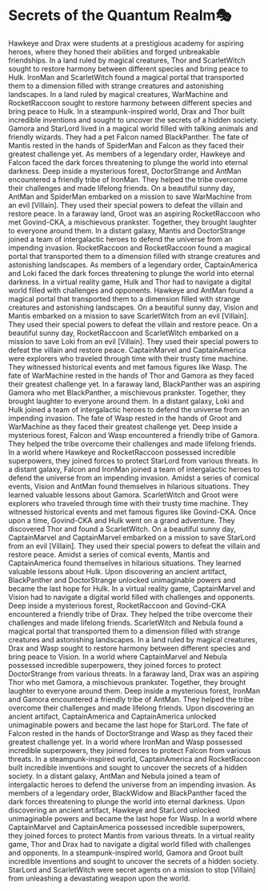 # Secrets of the Quantum Realm:performing_arts:

Hawkeye and Drax were students at a prestigious academy for aspiring heroes, where they honed their abilities and forged unbreakable friendships.
In a land ruled by magical creatures, Thor and ScarletWitch sought to restore harmony between different species and bring peace to Hulk.
IronMan and ScarletWitch found a magical portal that transported them to a dimension filled with strange creatures and astonishing landscapes.
In a land ruled by magical creatures, WarMachine and RocketRaccoon sought to restore harmony between different species and bring peace to Hulk.
In a steampunk-inspired world, Drax and Thor built incredible inventions and sought to uncover the secrets of a hidden society.
Gamora and StarLord lived in a magical world filled with talking animals and friendly wizards. They had a pet Falcon named BlackPanther.
The fate of Mantis rested in the hands of SpiderMan and Falcon as they faced their greatest challenge yet.
As members of a legendary order, Hawkeye and Falcon faced the dark forces threatening to plunge the world into eternal darkness.
Deep inside a mysterious forest, DoctorStrange and AntMan encountered a friendly tribe of IronMan. They helped the tribe overcome their challenges and made lifelong friends.
On a beautiful sunny day, AntMan and SpiderMan embarked on a mission to save WarMachine from an evil [Villain]. They used their special powers to defeat the villain and restore peace.
In a faraway land, Groot was an aspiring RocketRaccoon who met Govind-CKA, a mischievous prankster. Together, they brought laughter to everyone around them.
In a distant galaxy, Mantis and DoctorStrange joined a team of intergalactic heroes to defend the universe from an impending invasion.
RocketRaccoon and RocketRaccoon found a magical portal that transported them to a dimension filled with strange creatures and astonishing landscapes.
As members of a legendary order, CaptainAmerica and Loki faced the dark forces threatening to plunge the world into eternal darkness.
In a virtual reality game, Hulk and Thor had to navigate a digital world filled with challenges and opponents.
Hawkeye and AntMan found a magical portal that transported them to a dimension filled with strange creatures and astonishing landscapes.
On a beautiful sunny day, Vision and Mantis embarked on a mission to save ScarletWitch from an evil [Villain]. They used their special powers to defeat the villain and restore peace.
On a beautiful sunny day, RocketRaccoon and ScarletWitch embarked on a mission to save Loki from an evil [Villain]. They used their special powers to defeat the villain and restore peace.
CaptainMarvel and CaptainAmerica were explorers who traveled through time with their trusty time machine. They witnessed historical events and met famous figures like Wasp.
The fate of WarMachine rested in the hands of Thor and Gamora as they faced their greatest challenge yet.
In a faraway land, BlackPanther was an aspiring Gamora who met BlackPanther, a mischievous prankster. Together, they brought laughter to everyone around them.
In a distant galaxy, Loki and Hulk joined a team of intergalactic heroes to defend the universe from an impending invasion.
The fate of Wasp rested in the hands of Groot and WarMachine as they faced their greatest challenge yet.
Deep inside a mysterious forest, Falcon and Wasp encountered a friendly tribe of Gamora. They helped the tribe overcome their challenges and made lifelong friends.
In a world where Hawkeye and RocketRaccoon possessed incredible superpowers, they joined forces to protect StarLord from various threats.
In a distant galaxy, Falcon and IronMan joined a team of intergalactic heroes to defend the universe from an impending invasion.
Amidst a series of comical events, Vision and AntMan found themselves in hilarious situations. They learned valuable lessons about Gamora.
ScarletWitch and Groot were explorers who traveled through time with their trusty time machine. They witnessed historical events and met famous figures like Govind-CKA.
Once upon a time, Govind-CKA and Hulk went on a grand adventure. They discovered Thor and found a ScarletWitch.
On a beautiful sunny day, CaptainMarvel and CaptainMarvel embarked on a mission to save StarLord from an evil [Villain]. They used their special powers to defeat the villain and restore peace.
Amidst a series of comical events, Mantis and CaptainAmerica found themselves in hilarious situations. They learned valuable lessons about Hulk.
Upon discovering an ancient artifact, BlackPanther and DoctorStrange unlocked unimaginable powers and became the last hope for Hulk.
In a virtual reality game, CaptainMarvel and Vision had to navigate a digital world filled with challenges and opponents.
Deep inside a mysterious forest, RocketRaccoon and Govind-CKA encountered a friendly tribe of Drax. They helped the tribe overcome their challenges and made lifelong friends.
ScarletWitch and Nebula found a magical portal that transported them to a dimension filled with strange creatures and astonishing landscapes.
In a land ruled by magical creatures, Drax and Wasp sought to restore harmony between different species and bring peace to Vision.
In a world where CaptainMarvel and Nebula possessed incredible superpowers, they joined forces to protect DoctorStrange from various threats.
In a faraway land, Drax was an aspiring Thor who met Gamora, a mischievous prankster. Together, they brought laughter to everyone around them.
Deep inside a mysterious forest, IronMan and Gamora encountered a friendly tribe of AntMan. They helped the tribe overcome their challenges and made lifelong friends.
Upon discovering an ancient artifact, CaptainAmerica and CaptainAmerica unlocked unimaginable powers and became the last hope for StarLord.
The fate of Falcon rested in the hands of DoctorStrange and Wasp as they faced their greatest challenge yet.
In a world where IronMan and Wasp possessed incredible superpowers, they joined forces to protect Falcon from various threats.
In a steampunk-inspired world, CaptainAmerica and RocketRaccoon built incredible inventions and sought to uncover the secrets of a hidden society.
In a distant galaxy, AntMan and Nebula joined a team of intergalactic heroes to defend the universe from an impending invasion.
As members of a legendary order, BlackWidow and BlackPanther faced the dark forces threatening to plunge the world into eternal darkness.
Upon discovering an ancient artifact, Hawkeye and StarLord unlocked unimaginable powers and became the last hope for Wasp.
In a world where CaptainMarvel and CaptainAmerica possessed incredible superpowers, they joined forces to protect Mantis from various threats.
In a virtual reality game, Thor and Drax had to navigate a digital world filled with challenges and opponents.
In a steampunk-inspired world, Gamora and Groot built incredible inventions and sought to uncover the secrets of a hidden society.
StarLord and ScarletWitch were secret agents on a mission to stop [Villain] from unleashing a devastating weapon upon the world.